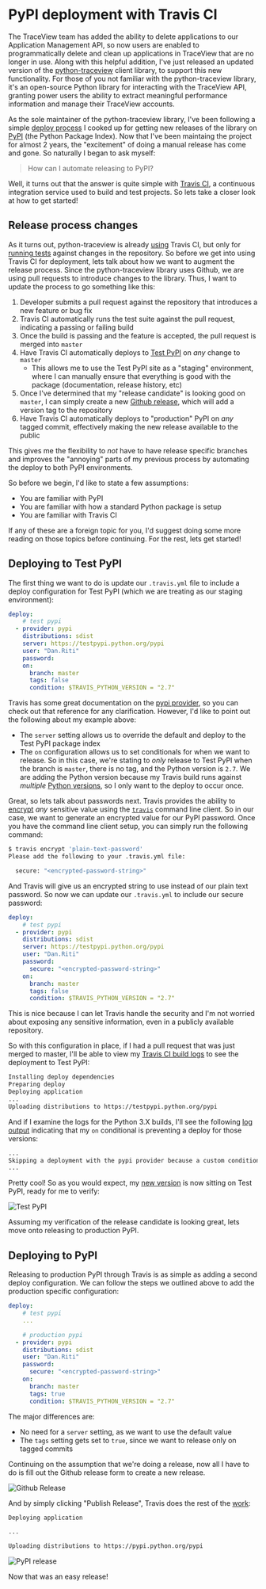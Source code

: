 # PyPI deployment with Travis CI

The TraceView team has added the ability to delete applications to our
Application Management API, so now users are enabled to programmatically delete
and clean up applications in TraceView that are no longer in use. Along with
this helpful addition, I've just released an updated version of the
[python-traceview][1] client library, to support this new functionality. For
those of you not familiar with the python-traceview library, it's an open-source
Python library for interacting with the TraceView API, granting power users the
ability to extract meaningful performance information and manage their
TraceView accounts.

As the sole maintainer of the python-traceview library, I've been following a
simple [deploy process][3] I cooked up for getting new releases of the library
on [PyPI][2] (the Python Package Index). Now that I've been maintaing the
project for almost 2 years, the "excitement" of doing a manual release has
come and gone. So naturally I began to ask myself:

> How can I automate releasing to PyPI?

Well, it turns out that the answer is quite simple with [Travis CI][4], a
continuous integration service used to build and test projects. So lets take a
closer look at how to get started!

## Release process changes

As it turns out, python-traceview is already [using][5] Travis CI, but only for
[running tests][6] against changes in the repository. So before we get into
using Travis CI for deployment, lets talk about how we want to augment the
release process. Since the python-traceview library uses Github, we are using
pull requests to introduce changes to the library. Thus, I want to update the
process to go something like this:

1. Developer submits a pull request against the repository that introduces a
   new feature or bug fix
2. Travis CI automatically runs the test suite against the pull request,
   indicating a passing or failing build
3. Once the build is passing and the feature is accepted, the pull request is
   merged into `master`
4. Have Travis CI automatically deploys to [Test PyPI][7] on *any* change to
   `master`
    * This allows me to use the Test PyPI site as a "staging" environment, where
      I can manually ensure that everything is good with the package
      (documentation, release history, etc)
5. Once I've determined that my "release candidate" is looking good on `master`,
   I can simply create a new [Github release][8], which will add a version tag
   to the repository
6. Have Travis CI automatically deploys to "production" PyPI on *any* tagged
   commit, effectively making the new release available to the public

This gives me the flexibility to *not* have to have release specific branches
and improves the "annoying" parts of my previous process by automating the
deploy to both PyPI environments.

So before we begin, I'd like to state a few assumptions:

- You are familiar with PyPI
- You are familiar with how a standard Python package is setup
- You are familiar with Travis CI

If any of these are a foreign topic for you, I'd suggest doing some more
reading on those topics before continuing. For the rest, lets get started!

## Deploying to Test PyPI

The first thing we want to do is update our `.travis.yml` file to include
a deploy configuration for Test PyPI (which we are treating as our staging
environment):

```yaml
deploy:
    # test pypi
  - provider: pypi
    distributions: sdist
    server: https://testpypi.python.org/pypi
    user: "Dan.Riti"
    password:
    on:
      branch: master
      tags: false
      condition: $TRAVIS_PYTHON_VERSION = "2.7"
```

Travis has some great documentation on the [pypi provider][10], so you can
check out that reference for any clarification. However, I'd like to point out
the following about my example above:

* The `server` setting allows us to override the default and deploy to the
  Test PyPI package index
* The `on` configuration allows us to set conditionals for when we want to
  release. So in this case, we're stating to *only* release to Test PyPI when
  the branch is `master`, there is no tag, and the Python version is `2.7`. We
  are adding the Python version because my Travis build runs against *multiple*
  [Python versions][15], so I only want to the deploy to occur once.

Great, so lets talk about passwords next. Travis provides the ability to
[encrypt][9] *any* sensitive value using the [`travis`][16] command line client.
So in our case, we want to generate an encrypted value for our PyPI password.
Once you have the command line client setup, you can simply run the following
command:

```bash
$ travis encrypt 'plain-text-password'
Please add the following to your .travis.yml file:

  secure: "<encrypted-password-string>"

```

And Travis will give us an encrypted string to use instead of our plain text
password. So now we can update our `.travis.yml` to include our secure password:

```yaml
deploy:
    # test pypi
  - provider: pypi
    distributions: sdist
    server: https://testpypi.python.org/pypi
    user: "Dan.Riti"
    password:
      secure: "<encrypted-password-string>"
    on:
      branch: master
      tags: false
      condition: $TRAVIS_PYTHON_VERSION = "2.7"
```

This is nice because I can let Travis handle the security and I'm not worried
about exposing any sensitive information, even in a publicly available
repository.

So with this configuration in place, if I had a pull request that was just
merged to master, I'll be able to view my [Travis CI build logs][11] to see the
deployment to Test PyPI:

```bash
Installing deploy dependencies
Preparing deploy
Deploying application
...
Uploading distributions to https://testpypi.python.org/pypi
```

And if I examine the logs for the Python 3.X builds, I'll see the following
[log output][12] indicating that my `on` conditional is preventing a deploy for
those versions:

```bash
...
Skipping a deployment with the pypi provider because a custom condition was not met
...
```

Pretty cool! So as you would expect, my [new version][13] is now sitting on Test PyPI,
ready for me to verify:

![Test PyPI][17]

Assuming my verification of the release candidate is looking great, lets move
onto releasing to production PyPI.

## Deploying to PyPI

Releasing to production PyPI through Travis is as simple as adding a second
deploy configuration. We can follow the steps we outlined above to add the
production specific configuration:

```yaml
deploy:
    # test pypi
    ...

    # production pypi
  - provider: pypi
    distributions: sdist
    user: "Dan.Riti"
    password:
      secure: "<encrypted-password-string>"
    on:
      branch: master
      tags: true
      condition: $TRAVIS_PYTHON_VERSION = "2.7"
```

The major differences are:

* No need for a `server` setting, as we want to use the default value
* The `tags` setting gets set to `true`, since we want to release only on tagged
  commits

Continuing on the assumption that we're doing a release, now all I have to do is
fill out the Github release form to create a new release.

![Github Release][18]

And by simply clicking "Publish Release", Travis does the rest of the
[work][14]:

```bash
Deploying application

...

Uploading distributions to https://pypi.python.org/pypi
```

![PyPI release][19]

Now that was an easy release!

[1]: https://pypi.python.org/pypi/python-traceview/
[2]: https://pypi.python.org/
[3]: https://gist.github.com/danriti/b070fe229afc035aa03b
[4]: https://travis-ci.org/
[5]: https://github.com/danriti/python-traceview/blob/54e08dfbbeb323de26634b9535f68fcbdb0acf13/.travis.yml
[6]: https://travis-ci.org/danriti/python-traceview
[7]: https://testpypi.python.org/pypi
[8]: https://github.com/danriti/python-traceview/releases
[9]: https://github.com/travis-ci/travis.rb#encrypt
[10]: https://docs.travis-ci.com/user/deployment/pypi
[11]: https://travis-ci.org/danriti/python-traceview/jobs/103210541#L471-L514
[12]: https://travis-ci.org/danriti/python-traceview/jobs/103210545#L193
[13]: https://testpypi.python.org/pypi/python-traceview
[14]: https://travis-ci.org/danriti/python-traceview/jobs/103211151#L483-L526
[15]: https://github.com/danriti/python-traceview/blob/54e08dfbbeb323de26634b9535f68fcbdb0acf13/.travis.yml#L2-L7
[16]: https://github.com/travis-ci/travis.rb
[17]: https://raw.githubusercontent.com/danriti/moleskine/master/travis-deploy-pypi/images/01.png
[18]: https://raw.githubusercontent.com/danriti/moleskine/master/travis-deploy-pypi/images/02.png
[19]: https://raw.githubusercontent.com/danriti/moleskine/master/travis-deploy-pypi/images/03.png
